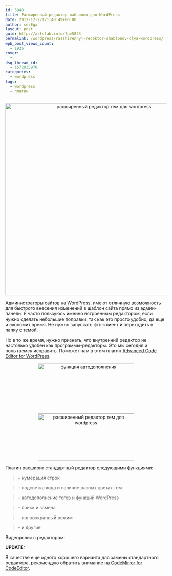 ```yaml
---
id: 5843
title: Расширенный редактор шаблонов для WordPress
date: 2012-12-27T21:40:49+00:00
author: serEga
layout: post
guid: http://artslab.info/?p=5843
permalink: /wordpress/rasshirennyj-redaktor-shablonov-dlya-wordpress/
wpb_post_views_count:
  - 1926
cover:
  -
dsq_thread_id:
  - 1572935978
categories:
  - wordpress
tags:
  - wordpress
  - плагин
---
```

<center>
  <a href="{{site.img_cdn}}/redaktor_tem_wordpress.jpeg"><img src="{{site.img_cdn}}/redaktor_tem_wordpress.jpeg" width="600" alt="расширенный редактор тем для wordpress" title="redaktor_tem_wordpress" class="aligncenter size-medium wp-image-5847" srcset="{{site.img_cdn}}/redaktor_tem_wordpress.jpeg 764w, {{site.img_cdn}}/redaktor_tem_wordpress-300x95.jpeg 300w" sizes="(max-width: 764px) 100vw, 764px" /></a>
</center>

Администраторы сайтов на WordPress, имеют отличную возможность для быстрого внесения изменений в шаблон сайта прямо из админ-панели. Я часто пользуюсь именно встроенным редактором, если нужно сделать небольшие поправки, так как это просто удобно, да еще и экономит время. Не нужно запускать фтп-клиент и переходить в папку с темой.

Но в то же время, нужно признать, что внутренний редактор не настолько удобен как программы-редакторы. Это мы сегодня и попытаемся исправить. Поможет нам в этом плагин [Advanced Code Editor for WordPress](http://wordpress.org/extend/plugins/advanced-code-editor/).

<!--more-->





<center>
  <a href="{{site.img_cdn}}/avtodopolnenie.png"><img src="{{site.img_cdn}}/avtodopolnenie-300x157.png" alt="функция автодополнения" title="avtodopolnenie" width="300" height="157" class="aligncenter size-medium wp-image-5845" srcset="{{site.img_cdn}}/avtodopolnenie-300x157.png 300w, {{site.img_cdn}}/avtodopolnenie.png 730w" sizes="(max-width: 300px) 100vw, 300px" /></a><br /> <a href="{{site.img_cdn}}/rashirennie_redaktor_wordpress.png"><img src="{{site.img_cdn}}/rashirennie_redaktor_wordpress-300x146.png" alt="расширенный редактор тем для wordpress" title="rashirennie_redaktor_wordpress" width="300" height="146" class="aligncenter size-medium wp-image-5844" srcset="{{site.img_cdn}}/rashirennie_redaktor_wordpress-300x146.png 300w, {{site.img_cdn}}/rashirennie_redaktor_wordpress-1024x498.png 1024w, {{site.img_cdn}}/rashirennie_redaktor_wordpress.png 1563w" sizes="(max-width: 300px) 100vw, 300px" /></a>
</center>

Плагин расширит стандартный редактор следующими функциями:

> &#8211; нумерация строк

> &#8211; подсветка кода и наличие разных цветах тем

> &#8211; автодополнение тегов и функций WordPress

> &#8211; поиск и замена

> &#8211; полноэкранный режим

> &#8211; и другие

Видеоролик с редактором:



**UPDATE:**

В качестве еще одного хорошего варианта для замены стандартного редактора, рекомендую обратить внимание на <a href="http://wordpress.org/extend/plugins/codemirror-for-codeeditor/" target="_blank">CodeMirror for CodeEditor</a>.